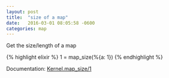 ```yaml
---
layout: post
title:  "size of a map"
date:   2016-03-01 08:05:58 -0600
categories: map
---
```

Get the size/length of a map

{% highlight elixir %}
1 = map_size(%{a: 1})
{% endhighlight %}

Documentation: [Kernel.map_size/1](http://elixir-lang.org/docs/stable/elixir/Kernel.html#map_size/1)
